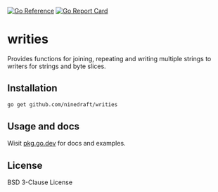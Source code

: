 [![Go Reference](https://pkg.go.dev/badge/github.com/ninedraft/writies.svg)](https://pkg.go.dev/github.com/ninedraft/writies)  [![Go Report Card](https://goreportcard.com/badge/github.com/ninedraft/writies)](https://goreportcard.com/report/github.com/ninedraft/writies)
# writies

Provides functions for joining, repeating and writing multiple strings to writers for strings and byte slices.

## Installation

```bash
go get github.com/ninedraft/writies
```

## Usage and docs
Wisit [pkg.go.dev](https://pkg.go.dev/github.com/ninedraft/writies) for docs and examples.

## License
BSD 3-Clause License
